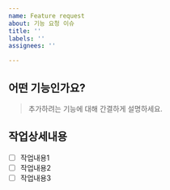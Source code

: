 ```yaml
---
name: Feature request
about: 기능 요청 이슈
title: ''
labels: ''
assignees: ''

---
```


## 어떤 기능인가요?

> 추가하려는 기능에 대해 간결하게 설명하세요.

## 작업상세내용

- [ ] 작업내용1
- [ ] 작업내용2
- [ ] 작업내용3
